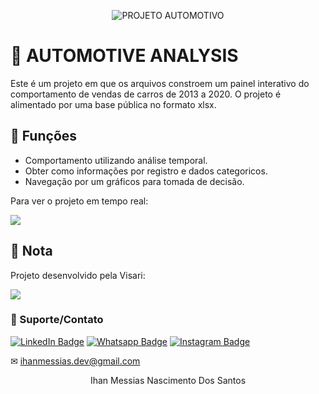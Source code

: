 <p align="center">
<img src="https://github.com/mrhowaito/Dashboards/assets/72288211/15083976-8926-4822-8995-53aee9042f0f" alt="PROJETO AUTOMOTIVO">
</p>

# 🚗 AUTOMOTIVE ANALYSIS
Este é um projeto em que os arquivos constroem um painel interativo do comportamento de vendas de carros de 2013 a 2020. O projeto é alimentado por uma base pública no formato xlsx.

## 🔧 Funções

- Comportamento utilizando análise temporal.
- Obter como informações por registro e dados categoricos.
- Navegação por um gráficos para tomada de decisão.

Para ver o projeto em tempo real:

<a href = "https://app.powerbi.com/view?r=eyJrIjoiNWIxMDVlOTQtYmU2NS00ZmRlLWJlNDUtYTIyMDI0MzU5ZThlIiwidCI6ImY0ZmUyYzMxLTJlYzgtNGQzOC05YTI5LWUxZjA5YTEyY2I0YyJ9">
<img src="https://img.shields.io/badge/DASHBOARD-Projeto%20em%20tempo%20real-lightgrey" target="_blank">
</a> 


## 📜 Nota
Projeto desenvolvido pela Visari:

<a href = "https://www.viscari.com.br/"><img src="https://img.shields.io/badge/VICARI-Saiba%20Mais-lightgrey" target="_blank"></a> 

### 🤝 Suporte/Contato

[![LinkedIn Badge](https://img.shields.io/static/v1?style=for-the-badge&message=LinkedIn&color=0A66C2&logo=LinkedIn&logoColor=FFFFFF&label=)](https://www.linkedin.com/in/ihanmessias/)
[![Whatsapp Badge](https://img.shields.io/badge/WhatsApp-25D366?style=for-the-badge&logo=whatsapp&logoColor=white)](https://wa.me/61996487935)
[![Instagram Badge](https://img.shields.io/badge/Instagram-E4405F?style=for-the-badge&logo=instagram&logoColor=white)](https://www.instagram.com/devlinuxtv/)

✉ ihanmessias.dev@gmail.com

<p align="center">Ihan Messias Nascimento Dos Santos</p>